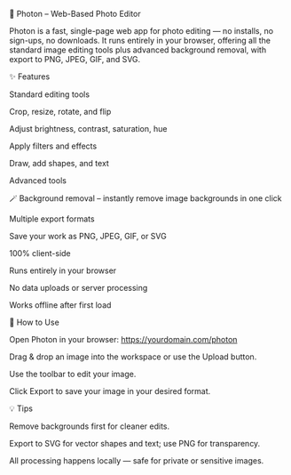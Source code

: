 🌌 Photon – Web-Based Photo Editor

Photon is a fast, single-page web app for photo editing — no installs, no sign-ups, no downloads.
It runs entirely in your browser, offering all the standard image editing tools plus advanced background removal, with export to PNG, JPEG, GIF, and SVG.

✨ Features

Standard editing tools

Crop, resize, rotate, and flip

Adjust brightness, contrast, saturation, hue

Apply filters and effects

Draw, add shapes, and text

Advanced tools

🪄 Background removal – instantly remove image backgrounds in one click

Multiple export formats

Save your work as PNG, JPEG, GIF, or SVG

100% client-side

Runs entirely in your browser

No data uploads or server processing

Works offline after first load

🚀 How to Use

Open Photon in your browser: https://yourdomain.com/photon

Drag & drop an image into the workspace or use the Upload button.

Use the toolbar to edit your image.

Click Export to save your image in your desired format.

💡 Tips

Remove backgrounds first for cleaner edits.

Export to SVG for vector shapes and text; use PNG for transparency.

All processing happens locally — safe for private or sensitive images.
